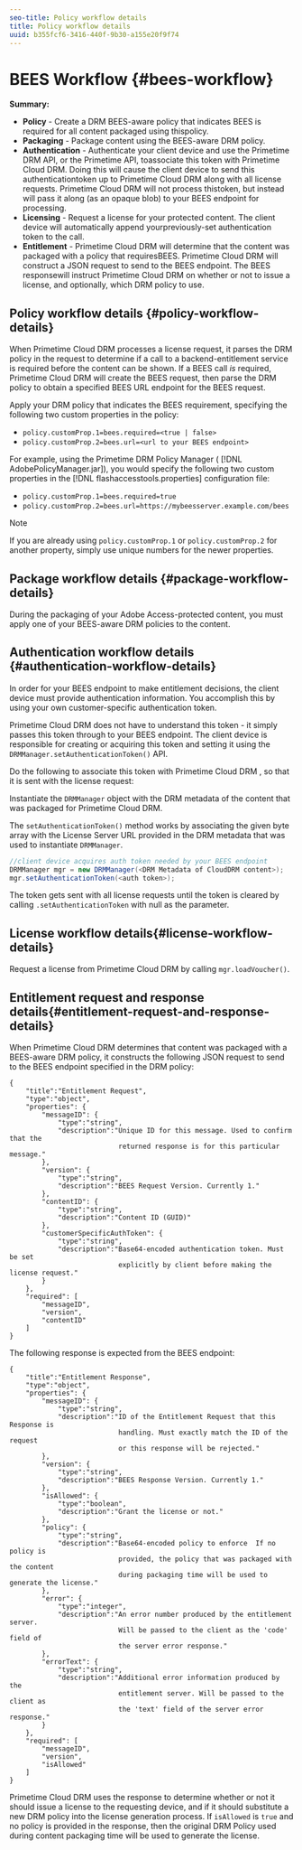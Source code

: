```yaml
---
seo-title: Policy workflow details
title: Policy workflow details
uuid: b355fcf6-3416-440f-9b30-a155e20f9f74
---
```


# BEES Workflow {#bees-workflow}

**Summary:**

* **Policy** - Create a DRM BEES-aware policy that indicates BEES is required for all content packaged using thispolicy.
* **Packaging** - Package content using the BEES-aware DRM policy.
* **Authentication** - Authenticate your client device and use the Primetime DRM API, or the Primetime API, toassociate this token with Primetime Cloud DRM. Doing this will cause the client device to send this authenticationtoken up to Primetime Cloud DRM along with all license requests. Primetime Cloud DRM will not process thistoken, but instead will pass it along (as an opaque blob) to your BEES endpoint for processing.
* **Licensing** - Request a license for your protected content. The client device will automatically append yourpreviously-set authentication token to the call.
* **Entitlement** - Primetime Cloud DRM will determine that the content was packaged with a policy that requiresBEES. Primetime Cloud DRM will construct a JSON request to send to the BEES endpoint. The BEES responsewill instruct Primetime Cloud DRM on whether or not to issue a license, and optionally, which DRM policy to use.

## Policy workflow details {#policy-workflow-details}

When Primetime Cloud DRM processes a license request, it parses the DRM policy in the request to determine if a call to a backend-entitlement service is required before the content can be shown. If a BEES call *is* required,  Primetime Cloud DRM will create the BEES request, then parse the DRM policy to obtain a specified BEES URL endpoint for the BEES request. 

Apply your DRM policy that indicates the BEES requirement, specifying the following two custom properties in the policy:

* `policy.customProp.1=bees.required=<true | false>` 
* `policy.customProp.2=bees.url=<url to your BEES endpoint>`

<!--<a id="example_F617FC49A4824C0CB234C92E57D876D3"></a>-->

For example, using the  Primetime DRM Policy Manager ( [!DNL AdobePolicyManager.jar]), you would specify the following two custom properties in the [!DNL flashaccesstools.properties] configuration file:

* `policy.customProp.1=bees.required=true` 
* `policy.customProp.2=bees.url=https://mybeesserver.example.com/bees`

>[!NOTE]
>
>If you are already using `policy.customProp.1` or `policy.customProp.2` for another property, simply use unique numbers for the newer properties.

## Package workflow details {#package-workflow-details}

During the packaging of your Adobe Access-protected content, you must apply one of your BEES-aware DRM policies to the content.

## Authentication workflow details {#authentication-workflow-details}

In order for your BEES endpoint to make entitlement decisions, the client device must provide authentication information. You accomplish this by using your own customer-specific authentication token.

Primetime Cloud DRM  does not have to understand this token - it simply passes this token through to your BEES endpoint. The client device is responsible for creating or acquiring this token and setting it using the `DRMManager.setAuthenticationToken()` API.

Do the following to associate this token with  Primetime Cloud DRM , so that it is sent with the license request:

   Instantiate the `DRMManager` object with the DRM metadata of the content that was packaged for  Primetime Cloud DRM.

   The `setAuthenticationToken()` method works by associating the given byte array with the License Server URL provided in the DRM metadata that was used to instantiate `DRMManager`.

   ```java
   //client device acquires auth token needed by your BEES endpoint  
   DRMManager mgr = new DRMManager(<DRM Metadata of CloudDRM content>);  
   mgr.setAuthenticationToken(<auth token>);
   ```

The token gets sent with all license requests until the token is cleared by calling `.setAuthenticationToken` with null as the parameter.

## License workflow details{#license-workflow-details}

Request a license from Primetime Cloud DRM by calling `mgr.loadVoucher()`.

## Entitlement request and response details{#entitlement-request-and-response-details}

When  Primetime Cloud DRM determines that content was packaged with a BEES-aware DRM policy, it constructs the following JSON request to send to the BEES endpoint specified in the DRM policy:

```
{
    "title":"Entitlement Request",
    "type":"object",
    "properties": {
        "messageID": {
            "type":"string",
            "description":"Unique ID for this message. Used to confirm that the
                           returned response is for this particular message."
        },
        "version": {
            "type":"string",
            "description":"BEES Request Version. Currently 1."
        },
        "contentID": {
            "type":"string",
            "description":"Content ID (GUID)"
        },
        "customerSpecificAuthToken": {
            "type":"string",
            "description":"Base64-encoded authentication token. Must be set
                           explicitly by client before making the license request."
        }
    },
    "required": [
        "messageID",
        "version",
        "contentID"
    ]
}

```

The following response is expected from the BEES endpoint:

```
{
    "title":"Entitlement Response",
    "type":"object",
    "properties": {
        "messageID": {
            "type":"string",
            "description":"ID of the Entitlement Request that this Response is
                           handling. Must exactly match the ID of the request
                           or this response will be rejected."
        },
        "version": {
            "type":"string",
            "description":"BEES Response Version. Currently 1."
        },
        "isAllowed": {
            "type":"boolean",
            "description":"Grant the license or not."
        },
        "policy": {
            "type":"string",
            "description":"Base64-encoded policy to enforce  If no policy is
                           provided, the policy that was packaged with the content
                           during packaging time will be used to generate the license."
        },
        "error": {
            "type":"integer",
            "description":"An error number produced by the entitlement server.
                           Will be passed to the client as the 'code' field of
                           the server error response."
        },
        "errorText": {
            "type":"string",
            "description":"Additional error information produced by the
                           entitlement server. Will be passed to the client as
                           the 'text' field of the server error response."
        }
    },
    "required": [
        "messageID",
        "version",
        "isAllowed"
    ]
}

```

Primetime Cloud DRM uses the response to determine whether or not it should issue a license to the requesting device, and if it should substitute a new DRM policy into the license generation process. If `isAllowed` is `true` and no policy is provided in the response, then the original DRM Policy used during content packaging time will be used to generate the license. 
